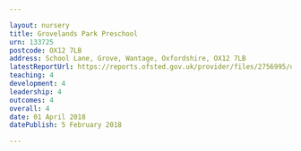 ```yaml
---

layout: nursery
title: Grovelands Park Preschool
urn: 133725
postcode: OX12 7LB
address: School Lane, Grove, Wantage, Oxfordshire, OX12 7LB
latestReportUrl: https://reports.ofsted.gov.uk/provider/files/2756995/urn/133725.pdf
teaching: 4
development: 4
leadership: 4
outcomes: 4
overall: 4
date: 01 April 2018 
datePublish: 5 February 2018

---
```

